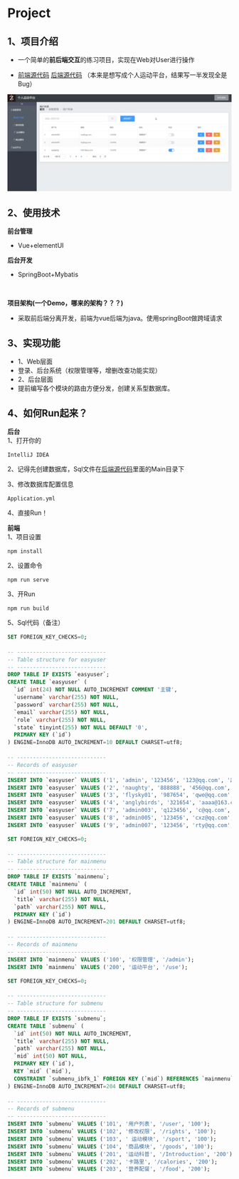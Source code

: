 # Project

## 1、项目介绍

- 一个简单的**前后端交互**的练习项目，实现在Web对User进行操作

- [前端源代码](https://github.com/AsheOne18/Vue-Backstage)    [后端源代码](https://github.com/AsheOne18/SpringBoot-Backstage) （本来是想写成个人运动平台，结果写一半发现全是Bug）

![](readme.png)
## 2、使用技术
**前台管理**
- Vue+elementUI
  
**后台开发**
- SpringBoot+Mybatis
<br>

**项目架构(一个Demo，哪来的架构？？？)**

- 采取前后端分离开发，前端为vue后端为java。使用springBoot做跨域请求


## 3、实现功能

- 1、Web层面
- 登录、后台系统（权限管理等，增删改查功能实现）
- 2、后台层面
- 提前编写各个模块的路由方便分发，创建关系型数据库。


## 4、如何Run起来？
**后台**
<br>
1、打开你的
```
IntelliJ IDEA
```
2、记得先创建数据库，Sql文件在[后端源代码](https://github.com/AsheOne18/SpringBoot-Backstage)里面的Main目录下

3、修改数据库配置信息
```
Application.yml
```
4、直接Run！

**前端**
<br>
1、项目设置
```
npm install
```

2、设置命令
```
npm run serve
```
3、开Run
```
npm run build
```
5、Sql代码（备注）
```sql
SET FOREIGN_KEY_CHECKS=0;

-- ----------------------------
-- Table structure for easyuser
-- ----------------------------
DROP TABLE IF EXISTS `easyuser`;
CREATE TABLE `easyuser` (
  `id` int(24) NOT NULL AUTO_INCREMENT COMMENT '主键',
  `username` varchar(255) NOT NULL,
  `password` varchar(255) NOT NULL,
  `email` varchar(255) NOT NULL,
  `role` varchar(255) NOT NULL,
  `state` tinyint(255) NOT NULL DEFAULT '0',
  PRIMARY KEY (`id`)
) ENGINE=InnoDB AUTO_INCREMENT=10 DEFAULT CHARSET=utf8;

-- ----------------------------
-- Records of easyuser
-- ----------------------------
INSERT INTO `easyuser` VALUES ('1', 'admin', '123456', '123@qq.com', '超级管理员', '1');
INSERT INTO `easyuser` VALUES ('2', 'naughty', '888888', '456@qq.com', '普通管理员', '0');
INSERT INTO `easyuser` VALUES ('3', 'flysky01', '987654', 'qwe@qq.com', '普通用户', '1');
INSERT INTO `easyuser` VALUES ('4', 'anglybirds', '321654', 'aaaa@163.com', '普通用户', '0');
INSERT INTO `easyuser` VALUES ('7', 'admin003', 'q123456', 'c@qq.com', '普通用户', '1');
INSERT INTO `easyuser` VALUES ('8', 'admin005', '123456', 'cxz@qq.com', '普通用户', '0');
INSERT INTO `easyuser` VALUES ('9', 'admin007', '123456', 'rty@qq.com', '普通用户', '0');
```
```sql
SET FOREIGN_KEY_CHECKS=0;

-- ----------------------------
-- Table structure for mainmenu
-- ----------------------------
DROP TABLE IF EXISTS `mainmenu`;
CREATE TABLE `mainmenu` (
  `id` int(50) NOT NULL AUTO_INCREMENT,
  `title` varchar(255) NOT NULL,
  `path` varchar(255) NOT NULL,
  PRIMARY KEY (`id`)
) ENGINE=InnoDB AUTO_INCREMENT=201 DEFAULT CHARSET=utf8;

-- ----------------------------
-- Records of mainmenu
-- ----------------------------
INSERT INTO `mainmenu` VALUES ('100', '权限管理', '/admin');
INSERT INTO `mainmenu` VALUES ('200', '运动平台', '/use');
```
```sql
SET FOREIGN_KEY_CHECKS=0;

-- ----------------------------
-- Table structure for submenu
-- ----------------------------
DROP TABLE IF EXISTS `submenu`;
CREATE TABLE `submenu` (
  `id` int(50) NOT NULL AUTO_INCREMENT,
  `title` varchar(255) NOT NULL,
  `path` varchar(255) NOT NULL,
  `mid` int(50) NOT NULL,
  PRIMARY KEY (`id`),
  KEY `mid` (`mid`),
  CONSTRAINT `submenu_ibfk_1` FOREIGN KEY (`mid`) REFERENCES `mainmenu` (`id`)
) ENGINE=InnoDB AUTO_INCREMENT=204 DEFAULT CHARSET=utf8;

-- ----------------------------
-- Records of submenu
-- ----------------------------
INSERT INTO `submenu` VALUES ('101', '用户列表', '/user', '100');
INSERT INTO `submenu` VALUES ('102', '修改权限', '/rights', '100');
INSERT INTO `submenu` VALUES ('103', ' 运动模块', '/sport', '100');
INSERT INTO `submenu` VALUES ('104', '商品模块', '/goods', '100');
INSERT INTO `submenu` VALUES ('201', '运动科普', '/Introduction', '200');
INSERT INTO `submenu` VALUES ('202', '卡路里', '/calories', '200');
INSERT INTO `submenu` VALUES ('203', '营养配餐', '/food', '200');
```
